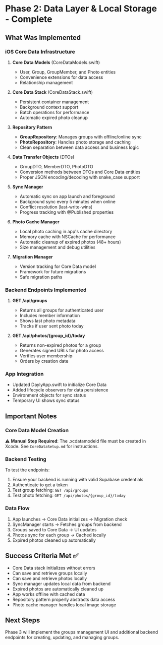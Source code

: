 # Phase 2: Data Layer & Local Storage - Complete

## What Was Implemented

### iOS Core Data Infrastructure
1. **Core Data Models** (CoreDataModels.swift)
   - User, Group, GroupMember, and Photo entities
   - Convenience extensions for data access
   - Relationship management

2. **Core Data Stack** (CoreDataStack.swift)
   - Persistent container management
   - Background context support
   - Batch operations for performance
   - Automatic expired photo cleanup

3. **Repository Pattern**
   - **GroupRepository**: Manages groups with offline/online sync
   - **PhotoRepository**: Handles photo storage and caching
   - Clean separation between data access and business logic

4. **Data Transfer Objects** (DTOs)
   - GroupDTO, MemberDTO, PhotoDTO
   - Conversion methods between DTOs and Core Data entities
   - Proper JSON encoding/decoding with snake_case support

5. **Sync Manager**
   - Automatic sync on app launch and foreground
   - Background sync every 5 minutes when online
   - Conflict resolution (last-write-wins)
   - Progress tracking with @Published properties

6. **Photo Cache Manager**
   - Local photo caching in app's cache directory
   - Memory cache with NSCache for performance
   - Automatic cleanup of expired photos (48+ hours)
   - Size management and debug utilities

7. **Migration Manager**
   - Version tracking for Core Data model
   - Framework for future migrations
   - Safe migration paths

### Backend Endpoints Implemented
1. **GET /api/groups**
   - Returns all groups for authenticated user
   - Includes member information
   - Shows last photo metadata
   - Tracks if user sent photo today

2. **GET /api/photos/{group_id}/today**
   - Returns non-expired photos for a group
   - Generates signed URLs for photo access
   - Verifies user membership
   - Orders by creation date

### App Integration
- Updated DaylyApp.swift to initialize Core Data
- Added lifecycle observers for data persistence
- Environment objects for sync status
- Temporary UI shows sync status

## Important Notes

### Core Data Model Creation
⚠️ **Manual Step Required**: The .xcdatamodeld file must be created in Xcode. See `CoreDataSetup.md` for instructions.

### Backend Testing
To test the endpoints:
1. Ensure your backend is running with valid Supabase credentials
2. Authenticate to get a token
3. Test group fetching: `GET /api/groups`
4. Test photo fetching: `GET /api/photos/{group_id}/today`

### Data Flow
1. App launches → Core Data initializes → Migration check
2. SyncManager starts → Fetches groups from backend
3. Groups saved to Core Data → UI updates
4. Photos sync for each group → Cached locally
5. Expired photos cleaned up automatically

## Success Criteria Met ✅
- Core Data stack initializes without errors
- Can save and retrieve groups locally
- Can save and retrieve photos locally
- Sync manager updates local data from backend
- Expired photos are automatically cleaned up
- App works offline with cached data
- Repository pattern properly abstracts data access
- Photo cache manager handles local image storage

## Next Steps
Phase 3 will implement the groups management UI and additional backend endpoints for creating, updating, and managing groups.

